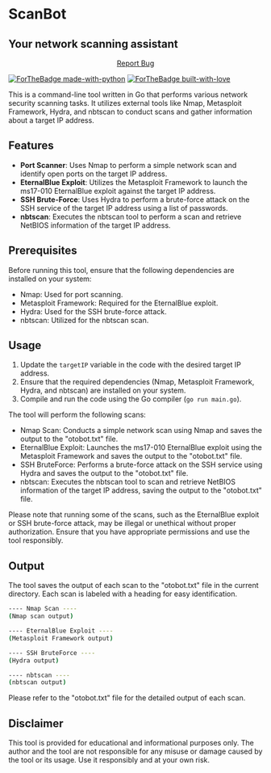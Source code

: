 <a name="readme-top"></a>

# ScanBot
## Your network scanning assistant

<div align="center">
    <p align="center">
        <a href="mailto:ahmetimalf2@gmail.com">Report Bug</a>
    </p>
</div>

[![ForTheBadge made-with-python](http://ForTheBadge.com/images/badges/made-with-python.svg)](https://www.python.org/)
[![ForTheBadge built-with-love](http://ForTheBadge.com/images/badges/built-with-love.svg)](https://GitHub.com/ahmetburaki/)


This is a command-line tool written in Go that performs various network security scanning tasks. It utilizes external tools like Nmap, Metasploit Framework, Hydra, and nbtscan to conduct scans and gather information about a target IP address.

## Features

- **Port Scanner**: Uses Nmap to perform a simple network scan and identify open ports on the target IP address.
- **EternalBlue Exploit**: Utilizes the Metasploit Framework to launch the ms17-010 EternalBlue exploit against the target IP address.
- **SSH Brute-Force**: Uses Hydra to perform a brute-force attack on the SSH service of the target IP address using a list of passwords.
- **nbtscan**: Executes the nbtscan tool to perform a scan and retrieve NetBIOS information of the target IP address.

## Prerequisites

Before running this tool, ensure that the following dependencies are installed on your system:

- Nmap: Used for port scanning.
- Metasploit Framework: Required for the EternalBlue exploit.
- Hydra: Used for the SSH brute-force attack.
- nbtscan: Utilized for the nbtscan scan.

## Usage

1. Update the `targetIP` variable in the code with the desired target IP address.
2. Ensure that the required dependencies (Nmap, Metasploit Framework, Hydra, and nbtscan) are installed on your system.
3. Compile and run the code using the Go compiler (`go run main.go`).

The tool will perform the following scans:

- Nmap Scan: Conducts a simple network scan using Nmap and saves the output to the "otobot.txt" file.
- EternalBlue Exploit: Launches the ms17-010 EternalBlue exploit using the Metasploit Framework and saves the output to the "otobot.txt" file.
- SSH BruteForce: Performs a brute-force attack on the SSH service using Hydra and saves the output to the "otobot.txt" file.
- nbtscan: Executes the nbtscan tool to scan and retrieve NetBIOS information of the target IP address, saving the output to the "otobot.txt" file.

Please note that running some of the scans, such as the EternalBlue exploit or SSH brute-force attack, may be illegal or unethical without proper authorization. Ensure that you have appropriate permissions and use the tool responsibly.

## Output

The tool saves the output of each scan to the "otobot.txt" file in the current directory. Each scan is labeled with a heading for easy identification.

```bash
---- Nmap Scan ----
(Nmap scan output)

---- EternalBlue Exploit ----
(Metasploit Framework output)

---- SSH BruteForce ----
(Hydra output)

---- nbtscan ----
(nbtscan output)
```


Please refer to the "otobot.txt" file for the detailed output of each scan.

## Disclaimer

This tool is provided for educational and informational purposes only. The author and the tool are not responsible for any misuse or damage caused by the tool or its usage. Use it responsibly and at your own risk.
